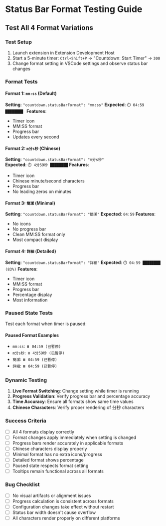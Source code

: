 # Status Bar Format Testing Guide

## Test All 4 Format Variations

### Test Setup
1. Launch extension in Extension Development Host
2. Start a 5-minute timer: `Ctrl+Shift+P` → "Countdown: Start Timer" → `300`
3. Change format setting in VSCode settings and observe status bar changes

### Format Tests

#### Format 1: `mm:ss` (Default)
**Setting**: `"countdown.statusBarFormat": "mm:ss"`
**Expected**: `⏱️ 04:59 ████████ `
**Features**: 
- Timer icon
- MM:SS format
- Progress bar
- Updates every second

#### Format 2: `m分s秒` (Chinese)
**Setting**: `"countdown.statusBarFormat": "m分s秒"`  
**Expected**: `⏱️ 4分59秒 ████████`
**Features**:
- Timer icon
- Chinese minute/second characters
- Progress bar
- No leading zeros on minutes

#### Format 3: `簡潔` (Minimal)
**Setting**: `"countdown.statusBarFormat": "簡潔"`
**Expected**: `04:59`
**Features**:
- No icons
- No progress bar
- Clean MM:SS format only
- Most compact display

#### Format 4: `詳細` (Detailed)
**Setting**: `"countdown.statusBarFormat": "詳細"`
**Expected**: `⏱️ 04:59 ████████ (83%)`
**Features**:
- Timer icon  
- MM:SS format
- Progress bar
- Percentage display
- Most information

### Paused State Tests
Test each format when timer is paused:

#### Paused Format Examples
- `mm:ss`: `⏸️ 04:59 (已暫停)`
- `m分s秒`: `⏸️ 4分59秒 (已暫停)`
- `簡潔`: `⏸️ 04:59 (已暫停)`  
- `詳細`: `⏸️ 04:59 (已暫停)`

### Dynamic Testing
1. **Live Format Switching**: Change setting while timer is running
2. **Progress Validation**: Verify progress bar and percentage accuracy
3. **Time Accuracy**: Ensure all formats show same time values
4. **Chinese Characters**: Verify proper rendering of 分秒 characters

### Success Criteria
- [ ] All 4 formats display correctly
- [ ] Format changes apply immediately when setting is changed
- [ ] Progress bars render accurately in applicable formats
- [ ] Chinese characters display properly
- [ ] Minimal format has no extra icons/progress
- [ ] Detailed format shows percentage
- [ ] Paused state respects format setting
- [ ] Tooltips remain functional across all formats

### Bug Checklist
- [ ] No visual artifacts or alignment issues
- [ ] Progress calculation is consistent across formats
- [ ] Configuration changes take effect without restart
- [ ] Status bar width doesn't cause overflow
- [ ] All characters render properly on different platforms